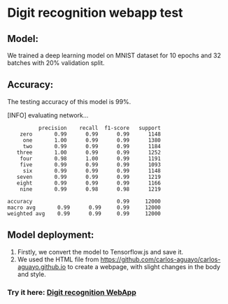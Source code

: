 # Digit recognition webapp test
## Model:
We trained a deep learning model on MNIST dataset for 10 epochs and 32 batches with 20% validation split.
## Accuracy:
The testing accuracy of this model is 99%.

[INFO] evaluating network...
              
              precision    recall  f1-score   support
        zero       0.99      0.99      0.99      1148
         one       1.00      0.99      0.99      1380
         two       0.99      0.99      0.99      1184
       three       1.00      0.99      0.99      1252
        four       0.98      1.00      0.99      1191
        five       0.99      0.99      0.99      1093
         six       0.99      0.99      0.99      1148
       seven       0.99      0.99      0.99      1219
       eight       0.99      0.99      0.99      1166
        nine       0.99      0.98      0.98      1219
        
    accuracy                           0.99     12000
    macro avg       0.99      0.99     0.99     12000
    weighted avg    0.99      0.99     0.99     12000

## Model deployment:
1. Firstly, we convert the model to Tensorflow.js and save it.
2. We used the HTML file from https://github.com/carlos-aguayo/carlos-aguayo.github.io to create a webpage, with slight changes in the body and style.


### Try it here: [Digit recognition WebApp](https://msamir9.github.io/Digit_recognition_app/ "Digit recognition webapp")

